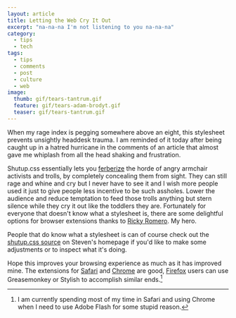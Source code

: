 ```yaml
---
layout: article
title: Letting the Web Cry It Out
excerpt: "na-na-na I'm not listening to you na-na-na"
category: 
  - tips
  - tech
tags: 
  - tips
  - comments
  - post
  - culture
  - web
image:
  thumb: gif/tears-tantrum.gif
  feature: gif/tears-adam-brodyt.gif
  teaser: gif/tears-tantrum.gif
---
```


When my rage index is pegging somewhere above an eight, this stylesheet prevents unsightly headdesk trauma.  I am reminded of it today after being caught up in a hatred hurricane in the comments of an article that almost gave me whiplash from all the head shaking and frustration.

Shutup.css essentially lets you [ferberize][] the horde of angry armchair activists and trolls, by completely concealing them from sight.  They can still rage and whine and cry but I never have to see it and I wish more people used it just to give people less incentive to be such assholes.  Lower the audience and reduce temptation to feed those trolls anything but stern silence while they cry it out like the toddlers they are.  Fortunately for everyone that doesn't know what a stylesheet is, there are some delightful options for browser extensions thanks to [Ricky Romero][].  My hero.

People that do know what a stylesheet is can of course check out the [shutup.css source][] on Steven's homepage if you'd like to make some adjustments or to inspect what it's doing.

Hope this improves your browsing experience as much as it has improved mine.  The extensions for [Safari][] and [Chrome][] are good, [Firefox][] users can use Greasemonkey or Stylish to accomplish similar ends.[^1]

[shutup.css]: http://stevenf.com/pages/shutup.css.html
[Ricky Romero]: http://shutup.rickyromero.com/
[ferberize]: http://en.wikipedia.org/wiki/Ferber_method
[Safari]: http://rickyromero.net/misc/SafariExtensions/ShutUp.safariextz
[Chrome]: https://chrome.google.com/webstore/detail/oklfoejikkmejobodofaimigojomlfim?hl=en-US&gl=US
[Firefox]: http://userstyles.org/
[shutup.css source]: http://stevenf.com/pages/shutup/shutup-latest.css

[^1]: I am currently spending most of my time in Safari and using Chrome when I need to use Adobe Flash for some stupid reason. 


